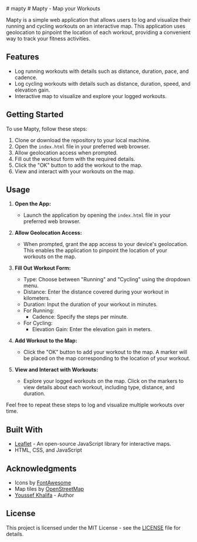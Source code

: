 #   m a p t y 
 
 # Mapty - Map your Workouts

Mapty is a simple web application that allows users to log and visualize their running and cycling workouts on an interactive map. This application uses geolocation to pinpoint the location of each workout, providing a convenient way to track your fitness activities.

## Features

- Log running workouts with details such as distance, duration, pace, and cadence.
- Log cycling workouts with details such as distance, duration, speed, and elevation gain.
- Interactive map to visualize and explore your logged workouts.

## Getting Started

To use Mapty, follow these steps:

1. Clone or download the repository to your local machine.
2. Open the `index.html` file in your preferred web browser.
3. Allow geolocation access when prompted.
4. Fill out the workout form with the required details.
5. Click the "OK" button to add the workout to the map.
6. View and interact with your workouts on the map.

## Usage

1. **Open the App:**
   - Launch the application by opening the `index.html` file in your preferred web browser.

2. **Allow Geolocation Access:**
   - When prompted, grant the app access to your device's geolocation. This enables the application to pinpoint the location of your workouts on the map.

3. **Fill Out Workout Form:**
   - Type: Choose between "Running" and "Cycling" using the dropdown menu.
   - Distance: Enter the distance covered during your workout in kilometers.
   - Duration: Input the duration of your workout in minutes.
   - For Running:
     - Cadence: Specify the steps per minute.
   - For Cycling:
     - Elevation Gain: Enter the elevation gain in meters.

4. **Add Workout to the Map:**
   - Click the "OK" button to add your workout to the map. A marker will be placed on the map corresponding to the location of your workout.

5. **View and Interact with Workouts:**
   - Explore your logged workouts on the map. Click on the markers to view details about each workout, including type, distance, and duration.

Feel free to repeat these steps to log and visualize multiple workouts over time.

## Built With

- [Leaflet](https://leafletjs.com/) - An open-source JavaScript library for interactive maps.
- HTML, CSS, and JavaScript

## Acknowledgments

- Icons by [FontAwesome](https://fontawesome.com/)
- Map tiles by [OpenStreetMap](https://www.openstreetmap.org/)
- [Youssef Khalifa](https://github.com/youssef-khalifa) - Author

## License

This project is licensed under the MIT License - see the [LICENSE](LICENSE) file for details.
